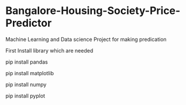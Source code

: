 # Bangalore-Housing-Society-Price-Predictor
Machine Learning and Data science Project for making predication 

First Install library which are needed

pip install pandas

pip install matplotlib

pip install numpy

pip install pyplot
